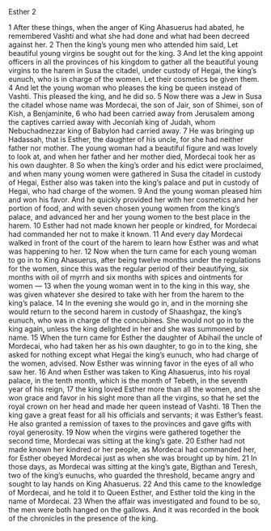 Esther 2

1	After these things, when the anger of King Ahasuerus had abated, he remembered Vashti and what she had done and what had been decreed against her.
2	Then the king’s young men who attended him said, Let beautiful young virgins be sought out for the king.
3	And let the king appoint officers in all the provinces of his kingdom to gather all the beautiful young virgins to the harem in Susa the citadel, under custody of Hegai, the king’s eunuch, who is in charge of the women. Let their cosmetics be given them.
4	And let the young woman who pleases the king be queen instead of Vashti. This pleased the king, and he did so.
5	Now there was a Jew in Susa the citadel whose name was Mordecai, the son of Jair, son of Shimei, son of Kish, a Benjaminite,
6	who had been carried away from Jerusalem among the captives carried away with Jeconiah king of Judah, whom Nebuchadnezzar king of Babylon had carried away.
7	He was bringing up Hadassah, that is Esther, the daughter of his uncle, for she had neither father nor mother. The young woman had a beautiful figure and was lovely to look at, and when her father and her mother died, Mordecai took her as his own daughter.
8	So when the king’s order and his edict were proclaimed, and when many young women were gathered in Susa the citadel in custody of Hegai, Esther also was taken into the king’s palace and put in custody of Hegai, who had charge of the women.
9	And the young woman pleased him and won his favor. And he quickly provided her with her cosmetics and her portion of food, and with seven chosen young women from the king’s palace, and advanced her and her young women to the best place in the harem.
10	Esther had not made known her people or kindred, for Mordecai had commanded her not to make it known.
11	And every day Mordecai walked in front of the court of the harem to learn how Esther was and what was happening to her.
12	Now when the turn came for each young woman to go in to King Ahasuerus, after being twelve months under the regulations for the women, since this was the regular period of their beautifying, six months with oil of myrrh and six months with spices and ointments for women —
13	when the young woman went in to the king in this way, she was given whatever she desired to take with her from the harem to the king’s palace.
14	In the evening she would go in, and in the morning she would return to the second harem in custody of Shaashgaz, the king’s eunuch, who was in charge of the concubines. She would not go in to the king again, unless the king delighted in her and she was summoned by name.
15	When the turn came for Esther the daughter of Abihail the uncle of Mordecai, who had taken her as his own daughter, to go in to the king, she asked for nothing except what Hegai the king’s eunuch, who had charge of the women, advised. Now Esther was winning favor in the eyes of all who saw her.
16	And when Esther was taken to King Ahasuerus, into his royal palace, in the tenth month, which is the month of Tebeth, in the seventh year of his reign,
17	the king loved Esther more than all the women, and she won grace and favor in his sight more than all the virgins, so that he set the royal crown on her head and made her queen instead of Vashti.
18	Then the king gave a great feast for all his officials and servants; it was Esther’s feast. He also granted a remission of taxes to the provinces and gave gifts with royal generosity.
19	Now when the virgins were gathered together the second time, Mordecai was sitting at the king’s gate.
20	Esther had not made known her kindred or her people, as Mordecai had commanded her, for Esther obeyed Mordecai just as when she was brought up by him.
21	In those days, as Mordecai was sitting at the king’s gate, Bigthan and Teresh, two of the king’s eunuchs, who guarded the threshold, became angry and sought to lay hands on King Ahasuerus.
22	And this came to the knowledge of Mordecai, and he told it to Queen Esther, and Esther told the king in the name of Mordecai.
23	When the affair was investigated and found to be so, the men were both hanged on the gallows. And it was recorded in the book of the chronicles in the presence of the king.


